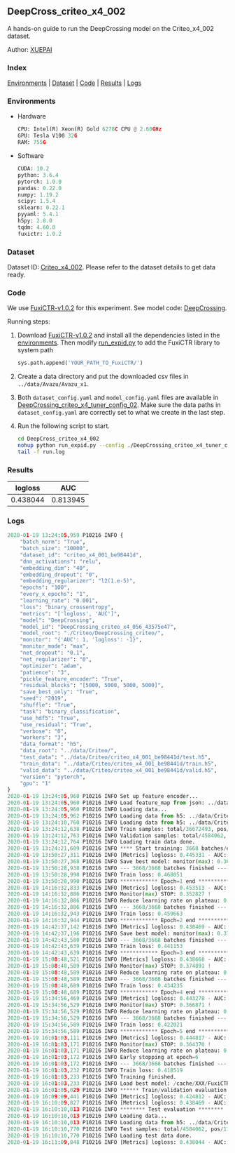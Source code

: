 ## DeepCross_criteo_x4_002

A hands-on guide to run the DeepCrossing model on the Criteo_x4_002 dataset.

Author: [XUEPAI](https://github.com/xue-pai)

### Index
[Environments](#Environments) | [Dataset](#Dataset) | [Code](#Code) | [Results](#Results) | [Logs](#Logs)

### Environments
+ Hardware

  ```python
  CPU: Intel(R) Xeon(R) Gold 6278C CPU @ 2.60GHz
  GPU: Tesla V100 32G
  RAM: 755G

  ```

+ Software

  ```python
  CUDA: 10.2
  python: 3.6.4
  pytorch: 1.0.0
  pandas: 0.22.0
  numpy: 1.19.2
  scipy: 1.5.4
  sklearn: 0.22.1
  pyyaml: 5.4.1
  h5py: 2.8.0
  tqdm: 4.60.0
  fuxictr: 1.0.2
  ```

### Dataset
Dataset ID: [Criteo_x4_002](https://github.com/openbenchmark/BARS/blob/master/ctr_prediction/datasets/Criteo/README.md#Criteo_x4_002). Please refer to the dataset details to get data ready.

### Code

We use [FuxiCTR-v1.0.2](fuxictr_url) for this experiment. See model code: [DeepCrossing](https://github.com/xue-pai/FuxiCTR/blob/v1.0.2/fuxictr/pytorch/models/DeepCrossing.py).

Running steps:

1. Download [FuxiCTR-v1.0.2](fuxictr_url) and install all the dependencies listed in the [environments](#environments). Then modify [run_expid.py](./run_expid.py#L5) to add the FuxiCTR library to system path
    
    ```python
    sys.path.append('YOUR_PATH_TO_FuxiCTR/')
    ```

2. Create a data directory and put the downloaded csv files in `../data/Avazu/Avazu_x1`.

3. Both `dataset_config.yaml` and `model_config.yaml` files are available in [DeepCrossing_criteo_x4_tuner_config_02](./DeepCrossing_criteo_x4_tuner_config_02). Make sure the data paths in `dataset_config.yaml` are correctly set to what we create in the last step.

4. Run the following script to start.

    ```bash
    cd DeepCross_criteo_x4_002
    nohup python run_expid.py --config ./DeepCrossing_criteo_x4_tuner_config_02 --expid DeepCrossing_criteo_x4_056_0f92ea50 --gpu 0 > run.log &
    tail -f run.log
    ```

### Results

| logloss | AUC  |
|:--------------------:|:--------------------:|
| 0.438044 | 0.813945  |


### Logs
```python
2020-01-19 13:24:05,959 P10216 INFO {
    "batch_norm": "True",
    "batch_size": "10000",
    "dataset_id": "criteo_x4_001_be98441d",
    "dnn_activations": "relu",
    "embedding_dim": "40",
    "embedding_dropout": "0",
    "embedding_regularizer": "l2(1.e-5)",
    "epochs": "100",
    "every_x_epochs": "1",
    "learning_rate": "0.001",
    "loss": "binary_crossentropy",
    "metrics": "['logloss', 'AUC']",
    "model": "DeepCrossing",
    "model_id": "DeepCrossing_criteo_x4_056_43575e47",
    "model_root": "./Criteo/DeepCrossing_criteo/",
    "monitor": "{'AUC': 1, 'logloss': -1}",
    "monitor_mode": "max",
    "net_dropout": "0.1",
    "net_regularizer": "0",
    "optimizer": "adam",
    "patience": "3",
    "pickle_feature_encoder": "True",
    "residual_blocks": "[5000, 5000, 5000, 5000]",
    "save_best_only": "True",
    "seed": "2019",
    "shuffle": "True",
    "task": "binary_classification",
    "use_hdf5": "True",
    "use_residual": "True",
    "verbose": "0",
    "workers": "3",
    "data_format": "h5",
    "data_root": "../data/Criteo/",
    "test_data": "../data/Criteo/criteo_x4_001_be98441d/test.h5",
    "train_data": "../data/Criteo/criteo_x4_001_be98441d/train.h5",
    "valid_data": "../data/Criteo/criteo_x4_001_be98441d/valid.h5",
    "version": "pytorch",
    "gpu": "1"
}
2020-01-19 13:24:05,960 P10216 INFO Set up feature encoder...
2020-01-19 13:24:05,960 P10216 INFO Load feature_map from json: ../data/Criteo/criteo_x4_001_be98441d/feature_map.json
2020-01-19 13:24:05,960 P10216 INFO Loading data...
2020-01-19 13:24:05,962 P10216 INFO Loading data from h5: ../data/Criteo/criteo_x4_001_be98441d/train.h5
2020-01-19 13:24:10,760 P10216 INFO Loading data from h5: ../data/Criteo/criteo_x4_001_be98441d/valid.h5
2020-01-19 13:24:12,638 P10216 INFO Train samples: total/36672493, pos/9396350, neg/27276143, ratio/25.62%
2020-01-19 13:24:12,763 P10216 INFO Validation samples: total/4584062, pos/1174544, neg/3409518, ratio/25.62%
2020-01-19 13:24:12,764 P10216 INFO Loading train data done.
2020-01-19 13:24:21,609 P10216 INFO **** Start training: 3668 batches/epoch ****
2020-01-19 13:50:27,311 P10216 INFO [Metrics] logloss: 0.445331 - AUC: 0.806359
2020-01-19 13:50:27,368 P10216 INFO Save best model: monitor(max): 0.361027
2020-01-19 13:50:28,938 P10216 INFO --- 3668/3668 batches finished ---
2020-01-19 13:50:28,990 P10216 INFO Train loss: 0.468051
2020-01-19 13:50:28,990 P10216 INFO ************ Epoch=1 end ************
2020-01-19 14:16:32,833 P10216 INFO [Metrics] logloss: 0.453513 - AUC: 0.806340
2020-01-19 14:16:32,886 P10216 INFO Monitor(max) STOP: 0.352827 !
2020-01-19 14:16:32,886 P10216 INFO Reduce learning rate on plateau: 0.000100
2020-01-19 14:16:32,886 P10216 INFO --- 3668/3668 batches finished ---
2020-01-19 14:16:32,943 P10216 INFO Train loss: 0.459663
2020-01-19 14:16:32,944 P10216 INFO ************ Epoch=2 end ************
2020-01-19 14:42:37,142 P10216 INFO [Metrics] logloss: 0.438469 - AUC: 0.813427
2020-01-19 14:42:37,196 P10216 INFO Save best model: monitor(max): 0.374957
2020-01-19 14:42:43,580 P10216 INFO --- 3668/3668 batches finished ---
2020-01-19 14:42:43,639 P10216 INFO Train loss: 0.441153
2020-01-19 14:42:43,639 P10216 INFO ************ Epoch=3 end ************
2020-01-19 15:08:48,521 P10216 INFO [Metrics] logloss: 0.438668 - AUC: 0.813559
2020-01-19 15:08:48,589 P10216 INFO Monitor(max) STOP: 0.374891 !
2020-01-19 15:08:48,589 P10216 INFO Reduce learning rate on plateau: 0.000010
2020-01-19 15:08:48,589 P10216 INFO --- 3668/3668 batches finished ---
2020-01-19 15:08:48,689 P10216 INFO Train loss: 0.434235
2020-01-19 15:08:48,689 P10216 INFO ************ Epoch=4 end ************
2020-01-19 15:34:56,469 P10216 INFO [Metrics] logloss: 0.443278 - AUC: 0.810148
2020-01-19 15:34:56,529 P10216 INFO Monitor(max) STOP: 0.366871 !
2020-01-19 15:34:56,529 P10216 INFO Reduce learning rate on plateau: 0.000001
2020-01-19 15:34:56,529 P10216 INFO --- 3668/3668 batches finished ---
2020-01-19 15:34:56,589 P10216 INFO Train loss: 0.422021
2020-01-19 15:34:56,589 P10216 INFO ************ Epoch=5 end ************
2020-01-19 16:01:03,111 P10216 INFO [Metrics] logloss: 0.444817 - AUC: 0.809186
2020-01-19 16:01:03,171 P10216 INFO Monitor(max) STOP: 0.364370 !
2020-01-19 16:01:03,171 P10216 INFO Reduce learning rate on plateau: 0.000001
2020-01-19 16:01:03,172 P10216 INFO Early stopping at epoch=6
2020-01-19 16:01:03,172 P10216 INFO --- 3668/3668 batches finished ---
2020-01-19 16:01:03,232 P10216 INFO Train loss: 0.418519
2020-01-19 16:01:03,233 P10216 INFO Training finished.
2020-01-19 16:01:03,233 P10216 INFO Load best model: /cache/XXX/FuxiCTR/benchmarks/Criteo/DeepCrossing_criteo/criteo_x4_001_be98441d/DeepCrossing_criteo_x4_056_43575e47_criteo_x4_001_be98441d_model.ckpt
2020-01-19 16:01:05,029 P10216 INFO ****** Train/validation evaluation ******
2020-01-19 16:09:09,441 P10216 INFO [Metrics] logloss: 0.424812 - AUC: 0.827930
2020-01-19 16:10:09,827 P10216 INFO [Metrics] logloss: 0.438469 - AUC: 0.813427
2020-01-19 16:10:10,013 P10216 INFO ******** Test evaluation ********
2020-01-19 16:10:10,013 P10216 INFO Loading data...
2020-01-19 16:10:10,013 P10216 INFO Loading data from h5: ../data/Criteo/criteo_x4_001_be98441d/test.h5
2020-01-19 16:10:10,770 P10216 INFO Test samples: total/4584062, pos/1174544, neg/3409518, ratio/25.62%
2020-01-19 16:10:10,770 P10216 INFO Loading test data done.
2020-01-19 16:11:09,848 P10216 INFO [Metrics] logloss: 0.438044 - AUC: 0.813945

```
